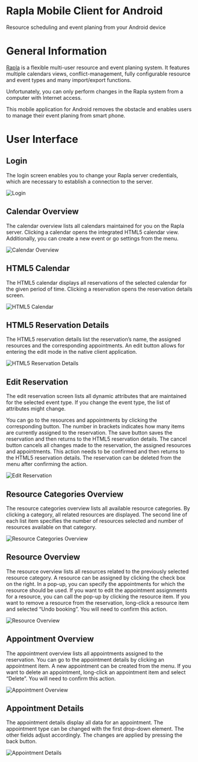 Rapla Mobile Client for Android
===============================

Resource scheduling and event planing from your Android device

General Information
===================

[Rapla](https://code.google.com/p/rapla/) is a flexible multi-user resource and event planing system. It features multiple calendars views, conflict-management, fully configurable resource and event types and many import/export functions.

Unfortunately, you can only perform changes in the Rapla system from a computer with Internet access.

This mobile application for Android removes the obstacle and enables users to manage their event planing from smart phone.

User Interface
==============

Login
-----

The login screen enables you to change your Rapla server credentials, which are necessary to establish a connection to the server.

![Login](https://dl.dropboxusercontent.com/u/3672489/Rapla/login.png)

Calendar Overview
-----------------

The calendar overview lists all calendars maintained for you on the Rapla server. Clicking a calendar opens the integrated HTML5
calendar view. Additionally, you can create a new event or go settings from the menu.

![Calendar Overview](https://dl.dropboxusercontent.com/u/3672489/Rapla/calcoverwie.png)

HTML5 Calendar
--------------

The HTML5 calendar displays all reservations of the selected calendar for the given period of time. Clicking a reservation opens the
reservation details screen.

![HTML5 Calendar](https://dl.dropboxusercontent.com/u/3672489/Rapla/htmlcalc.png)

HTML5 Reservation Details
-------------------------

The HTML5 reservation details list the reservation’s name, the assigned resources and the corresponding appointments.
An edit button allows for entering the edit mode in the native client application.

![HTML5 Reservation Details](https://dl.dropboxusercontent.com/u/3672489/Rapla/htmlreservation.png)

Edit Reservation
----------------

The edit reservation screen lists all dynamic attributes that are maintained for the selected event type. If you change the event type,
the list of attributes might change.

You can go to the resources and appointments by clicking the corresponding button. The number in brackets indicates how many
items are currently assigned to the reservation. The save button saves the reservation and then returns to the HTML5
reservation details. The cancel button cancels all changes made to the reservation, the assigned resources and appointments. This action needs to be confirmed and then returns to the HTML5 reservation details. The reservation can be deleted from the menu after confirming the action.

![Edit Reservation](https://dl.dropboxusercontent.com/u/3672489/Rapla/editreservation.png)

Resource Categories Overview
----------------------------

The resource categories overview lists all available resource categories. By clicking a category, all related resources are displayed.
The second line of each list item specifies the number of resources selected and number of resources available on that category.

![Resource Categories Overview](https://dl.dropboxusercontent.com/u/3672489/Rapla/resourcecatagories.png)

Resource Overview
-----------------

The resource overview lists all resources related to the previously selected resource category. A resource can be assigned by clicking the check box on the right. In a pop-up, you can specify the appointments for which the resource should be used. If you want to edit the
appointment assignments for a resource, you can call the pop-up by clicking the resource item. If you want to remove a resource from the
reservation, long-click a resource item and selected “Undo booking”. You will need to confirm this action.

![Resource Overview](https://dl.dropboxusercontent.com/u/3672489/Rapla/resoruceoverwie.png)

Appointment Overview
--------------------

The appointment overview lists all appointments assigned to the reservation. You can go to the appointment details by clicking an
appointment item. A new appointment can be created from the menu. If you want to delete an appointment, long-click an
appointment item and select “Delete”. You will need to confirm this action.

![Appointment Overview](https://dl.dropboxusercontent.com/u/3672489/Rapla/appointmentoverview.png)

Appointment Details
-------------------

The appointment details display all data for an appointment. The appointment type can be changed with the first drop-down element.
The other fields adjust accordingly. The changes are applied by pressing the back button.

![Appointment Details](https://dl.dropboxusercontent.com/u/3672489/Rapla/appointmentdetails.png)
